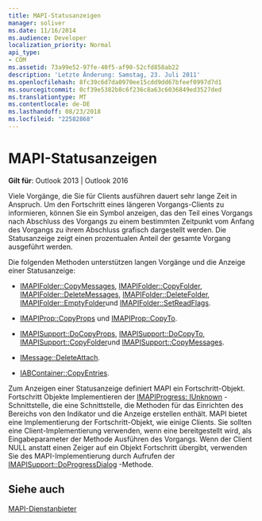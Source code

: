 ```yaml
---
title: MAPI-Statusanzeigen
manager: soliver
ms.date: 11/16/2014
ms.audience: Developer
localization_priority: Normal
api_type:
- COM
ms.assetid: 73a99e52-97fe-40f5-af90-52cfd858ab22
description: 'Letzte Änderung: Samstag, 23. Juli 2011'
ms.openlocfilehash: 8fc39c6d7da0970ee15cdd9dd67bfeef0997d7d1
ms.sourcegitcommit: 0cf39e5382b8c6f236c8a63c6036849ed3527ded
ms.translationtype: MT
ms.contentlocale: de-DE
ms.lasthandoff: 08/23/2018
ms.locfileid: "22582868"
---
```

# <a name="mapi-progress-indicators"></a>MAPI-Statusanzeigen

  
  
**Gilt für**: Outlook 2013 | Outlook 2016 
  
Viele Vorgänge, die Sie für Clients ausführen dauert sehr lange Zeit in Anspruch. Um den Fortschritt eines längeren Vorgangs-Clients zu informieren, können Sie ein Symbol anzeigen, das den Teil eines Vorgangs nach Abschluss des Vorgangs zu einem bestimmten Zeitpunkt vom Anfang des Vorgangs zu ihrem Abschluss grafisch dargestellt werden. Die Statusanzeige zeigt einen prozentualen Anteil der gesamte Vorgang ausgeführt werden.
  
Die folgenden Methoden unterstützen langen Vorgänge und die Anzeige einer Statusanzeige:
  
- [IMAPIFolder::CopyMessages](imapifolder-copymessages.md), [IMAPIFolder::CopyFolder](imapifolder-copyfolder.md), [IMAPIFolder::DeleteMessages](imapifolder-deletemessages.md), [IMAPIFolder::DeleteFolder](imapifolder-deletefolder.md), [IMAPIFolder::EmptyFolder](imapifolder-emptyfolder.md)und [IMAPIFolder::SetReadFlags](imapifolder-setreadflags.md).
    
- [IMAPIProp::CopyProps](imapiprop-copyprops.md) und [IMAPIProp::CopyTo](imapiprop-copyto.md).
    
- [IMAPISupport::DoCopyProps](imapisupport-docopyprops.md), [IMAPISupport::DoCopyTo](imapisupport-docopyto.md), [IMAPISupport::CopyFolder](imapisupport-copyfolder.md)und [IMAPISupport::CopyMessages](imapisupport-copymessages.md).
    
- [IMessage::DeleteAttach](imessage-deleteattach.md).
    
- [IABContainer::CopyEntries](iabcontainer-copyentries.md).
    
Zum Anzeigen einer Statusanzeige definiert MAPI ein Fortschritt-Objekt. Fortschritt Objekte Implementieren der [IMAPIProgress: IUnknown](imapiprogressiunknown.md) -Schnittstelle, die eine Schnittstelle, die Methoden für das Einrichten des Bereichs von den Indikator und die Anzeige erstellen enthält. MAPI bietet eine Implementierung der Fortschritt-Objekt, wie einige Clients. Sie sollten eine Client-Implementierung verwenden, wenn eine bereitgestellt wird, als Eingabeparameter der Methode Ausführen des Vorgangs. Wenn der Client NULL anstatt einen Zeiger auf ein Objekt Fortschritt übergibt, verwenden Sie des MAPI-Implementierung durch Aufrufen der [IMAPISupport::DoProgressDialog](imapisupport-doprogressdialog.md) -Methode. 
  
## <a name="see-also"></a>Siehe auch



[MAPI-Dienstanbieter](mapi-service-providers.md)

